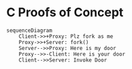 # C Proofs of Concept

```mermaid
sequenceDiagram
    Client->>+Proxy: Plz fork as me
    Proxy->>+Server: fork()
    Server-->>Proxy: Here is my door
    Proxy-->>-Client: Here is your door
    Client-->>Server: Invoke Door
```
